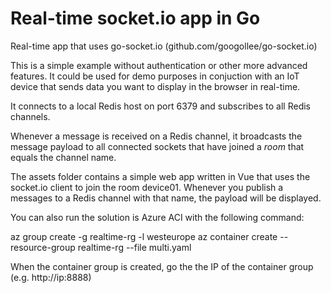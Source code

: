 # Real-time socket.io app in Go

Real-time app that uses go-socket.io (github.com/googollee/go-socket.io)

This is a simple example without authentication or other more advanced features. It could be used for demo purposes in conjuction with an IoT device that sends data you want to display in the browser in real-time.

It connects to a local Redis host on port 6379 and subscribes to all Redis channels.

Whenever a message is received on a Redis channel, it broadcasts the message payload to all connected sockets that have joined a *room* that equals the channel name.

The assets folder contains a simple web app written in Vue that uses the socket.io client to join the room device01. Whenever you publish a messages to a Redis channel with that name, the payload will be displayed.

You can also run the solution is Azure ACI with the following command:

az group create -g realtime-rg -l westeurope
az container create --resource-group realtime-rg --file multi.yaml

When the container group is created, go the the IP of the container group (e.g. http://ip:8888)

